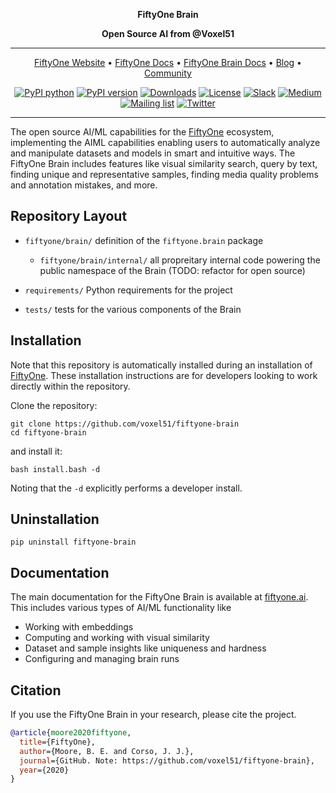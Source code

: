 <div align="center">
<p align="center">

**FiftyOne Brain**

**Open Source AI from @Voxel51**

---

<!-- prettier-ignore -->
<a href="https://voxel51.com/fiftyone">FiftyOne Website</a> •
<a href="https://voxel51.com/docs/fiftyone">FiftyOne Docs</a> •
<a href="https://docs.voxel51.com/user_guide_brain.html">FiftyOne Brain Docs</a> •
<a href="https://voxel51.com/blog/">Blog</a> •
<a href="https://slack.voxel51.com">Community</a>

[![PyPI python](https://img.shields.io/pypi/pyversions/fiftyone-brain)](https://pypi.org/project/fiftyone-brain)
[![PyPI version](https://badge.fury.io/py/fiftyone.svg)](https://pypi.org/project/fiftyone-brain)
[![Downloads](https://static.pepy.tech/badge/fiftyone-brain)](https://pepy.tech/project/fiftyone-brain)
[![License](https://img.shields.io/badge/License-Apache%202.0-blue.svg)](LICENSE)
[![Slack](https://img.shields.io/badge/Slack-4A154B?logo=slack&logoColor=white)](https://slack.voxel51.com)
[![Medium](https://img.shields.io/badge/Medium-12100E?logo=medium&logoColor=white)](https://medium.com/voxel51)
[![Mailing list](http://bit.ly/2Md9rxM)](https://share.hsforms.com/1zpJ60ggaQtOoVeBqIZdaaA2ykyk)
[![Twitter](https://img.shields.io/twitter/follow/Voxel51?style=social)](https://twitter.com/voxel51)

</p>
</div>

---

The open source AI/ML capabilities for the
[FiftyOne](https://github.com/voxel51/fiftyone) ecosystem, implementing the
AIML capabilities enabling users to automatically analyze and manipulate
datasets and models in smart and intuitive ways. The FiftyOne Brain includes
features like visual similarity search, query by text, finding unique and
representative samples, finding media quality problems and annotation mistakes,
and more.

## Repository Layout

-   `fiftyone/brain/` definition of the `fiftyone.brain` package

    -   `fiftyone/brain/internal/` all propreitary internal code powering the
        public namespace of the Brain (TODO: refactor for open source)

-   `requirements/` Python requirements for the project

-   `tests/` tests for the various components of the Brain

## Installation

Note that this repository is automatically installed during an installation of
[FiftyOne](https://github.com/voxel51/fiftyone). These installation
instructions are for developers looking to work directly within the repository.

Clone the repository:

```shell
git clone https://github.com/voxel51/fiftyone-brain
cd fiftyone-brain
```

and install it:

```shell
bash install.bash -d
```

Noting that the `-d` explicitly performs a developer install.

## Uninstallation

```shell
pip uninstall fiftyone-brain
```

## Documentation

The main documentation for the FiftyOne Brain is available at
[fiftyone.ai](https://docs.voxel51.com/user_guide_brain.html). This includes
various types of AI/ML functionality like

-   Working with embeddings
-   Computing and working with visual similarity
-   Dataset and sample insights like uniqueness and hardness
-   Configuring and managing brain runs

## Citation

If you use the FiftyOne Brain in your research, please cite the project.

```bibtex
@article{moore2020fiftyone,
  title={FiftyOne},
  author={Moore, B. E. and Corso, J. J.},
  journal={GitHub. Note: https://github.com/voxel51/fiftyone-brain},
  year={2020}
}
```
